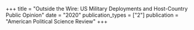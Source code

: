 +++
title = "Outside the Wire: US Military Deployments and Host-Country Public Opinion"
date = "2020"
publication_types = ["2"]
publication = "American Political Science Review"
+++
